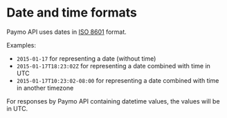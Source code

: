 # Date and time formats

Paymo API uses dates in [ISO 8601](http://en.wikipedia.org/wiki/ISO_8601) format.

Examples:

* `2015-01-17` for representing a date (without time)
* `2015-01-17T18:23:02Z` for representing a date combined with time in UTC
* `2015-01-17T10:23:02-08:00` for representing a date combined with time in another timezone

For responses by Paymo API containing datetime values, the values will be in UTC.